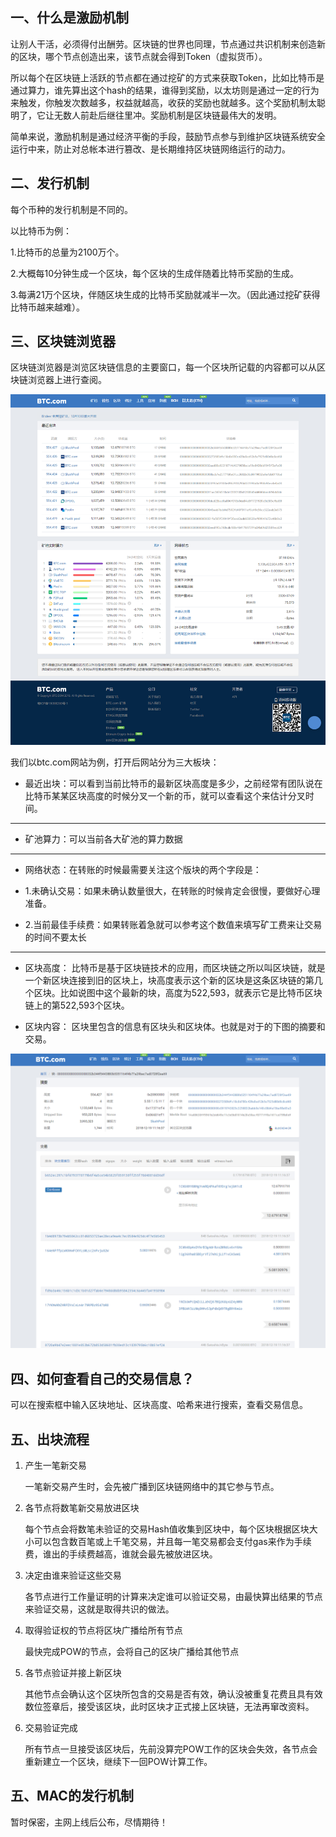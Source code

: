 ## 一、什么是激励机制

让别人干活，必须得付出酬劳。区块链的世界也同理，节点通过共识机制来创造新的区块，哪个节点创造出来，该节点就会得到Token（虚拟货币）。

所以每个在区块链上活跃的节点都在通过挖矿的方式来获取Token，比如比特币是通过算力，谁先算出这个hash的结果，谁得到奖励，以太坊则是通过一定的行为来触发，你触发次数越多，权益就越高，收获的奖励也就越多。这个奖励机制太聪明了，它让无数人前赴后继往里冲。奖励机制是区块链最伟大的发明。

简单来说，激励机制是通过经济平衡的手段，鼓励节点参与到维护区块链系统安全运行中来，防止对总帐本进行篡改、是长期维持区块链网络运行的动力。

## 二、发行机制

每个币种的发行机制是不同的。

以比特币为例：

1.比特币的总量为2100万个。

2.大概每10分钟生成一个区块，每个区块的生成伴随着比特币奖励的生成。

3.每满21万个区块，伴随区块生成的比特币奖励就减半一次。（因此通过挖矿获得比特币越来越难）。

## 三、区块链浏览器

区块链浏览器是浏览区块链信息的主要窗口，每一个区块所记载的内容都可以从区块链浏览器上进行查阅。

![区块链](img/3-1.png "png")

我们以btc.com网站为例，打开后网站分为三大板块：

* 最近出块：可以看到当前比特币的最新区块高度是多少，之前经常有团队说在比特币某某区块高度的时候分叉一个新的币，就可以查看这个来估计分叉时间。
---
* 矿池算力：可以当前各大矿池的算力数据
---
* 网络状态：在转账的时候最需要关注这个版块的两个字段是：

* 1.未确认交易：如果未确认数量很大，在转账的时候肯定会很慢，要做好心理准备。

* 2.当前最佳手续费：如果转账着急就可以参考这个数值来填写矿工费来让交易的时间不要太长
 ---
* 区块高度：
比特币是基于区块链技术的应用，而区块链之所以叫区块链，就是一个新区块连接到旧的区块上，块高度表示这个新的区块是这条区块链的第几个区块。比如说图中这个最新的块，高度为522,593，就表示它是比特币区块链上的第522,593个区块。

* 区块内容：
区块里包含的信息有区块头和区块体。也就是对于的下图的摘要和交易。

![区块链](img/3-2.png "png")

## 四、如何查看自己的交易信息？

可以在搜索框中输入区块地址、区块高度、哈希来进行搜索，查看交易信息。

## 五、出块流程

1. 产生一笔新交易

   一笔新交易产生时，会先被广播到区块链网络中的其它参与节点。
   
2. 各节点将数笔新交易放进区块

   每个节点会将数笔未验证的交易Hash值收集到区块中，每个区块根据区块大小可以包含数百笔或上千笔交易，并且每一笔交易都会支付gas来作为手续费，谁出的手续费越高，谁就会最先被放进区块。
   
3. 决定由谁来验证这些交易

   各节点进行工作量证明的计算来决定谁可以验证交易，由最快算出结果的节点来验证交易，这就是取得共识的做法。

4. 取得验证权的节点将区块广播给所有节点

   最快完成POW的节点，会将自己的区块广播给其他节点
   
5. 各节点验证并接上新区块

   其他节点会确认这个区块所包含的交易是否有效，确认没被重复花费且具有效数位签章后，接受该区块，此时区块才正式接上区块链，无法再窜改资料。

6. 交易验证完成

   所有节点一旦接受该区块后，先前没算完POW工作的区块会失效，各节点会重新建立一个区块，继续下一回POW计算工作。

## 五、MAC的发行机制

暂时保密，主网上线后公布，尽情期待！